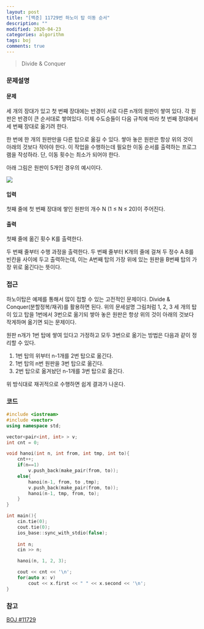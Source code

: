 ```yaml
---
layout: post
title: "[백준] 11729번 하노이 탑 이동 순서"
description: ""
modified: 2020-04-23
categories: algorithm
tags: boj
comments: true
---
```


> Divide & Conquer

### 문제설명

#### 문제
세 개의 장대가 있고 첫 번째 장대에는 반경이 서로 다른 n개의 원판이 쌓여 있다. 각 원판은 반경이 큰 순서대로 쌓여있다. 이제 수도승들이 다음 규칙에 따라 첫 번째 장대에서 세 번째 장대로 옮기려 한다.

한 번에 한 개의 원판만을 다른 탑으로 옮길 수 있다.
쌓아 놓은 원판은 항상 위의 것이 아래의 것보다 작아야 한다.
이 작업을 수행하는데 필요한 이동 순서를 출력하는 프로그램을 작성하라. 단, 이동 횟수는 최소가 되어야 한다.

아래 그림은 원판이 5개인 경우의 예시이다.

<img src="https://www.dropbox.com/s/jut3ptwnlz4hiet/11729_hanoi.png?dl=1">

#### 입력
첫째 줄에 첫 번째 장대에 쌓인 원판의 개수 N (1 ≤ N ≤ 20)이 주어진다.

#### 출력
첫째 줄에 옮긴 횟수 K를 출력한다.

두 번째 줄부터 수행 과정을 출력한다. 두 번째 줄부터 K개의 줄에 걸쳐 두 정수 A B를 빈칸을 사이에 두고 출력하는데, 이는 A번째 탑의 가장 위에 있는 원판을 B번째 탑의 가장 위로 옮긴다는 뜻이다.

### 접근
하노이탑은 예제를 통해서 많이 접할 수 있는 고전적인 문제이다. Divide & Conquer(분할정복/재귀)를 활용하면 된다. 위의 문세설명 그림처럼 1, 2, 3 세 개의 탑이 있고 탑을 1번에서 3번으로 옮기되 쌓아 놓은 원판은 항상 위의 것이 아래의 것보다 작게하며 옮기면 되는 문제이다.

원판 n개가 1번 탑에 쌓여 있다고 가정하고 모두 3번으로 옮기는 방법은 다음과 같이 정리할 수 있다.
1. 1번 탑의 위부터 n-1개를 2번 탑으로 옮긴다.
2. 1번 탑의 n번 원판을 3번 탑으로 옮긴다.
3. 2번 탑으로 옮겨놨던 n-1개를 3번 탑으로 옮긴다.

위 방식대로 재귀적으로 수행하면 쉽게 결과가 나온다.

### 코드
```cpp
#include <iostream>
#include <vector>
using namespace std;

vector<pair<int, int> > v;
int cnt = 0;

void hanoi(int n, int from, int tmp, int to){
    cnt++;
    if(n==1)
        v.push_back(make_pair(from, to));
    else{
        hanoi(n-1, from, to ,tmp);
        v.push_back(make_pair(from, to));
        hanoi(n-1, tmp, from, to);
    }
}

int main(){
    cin.tie(0);
    cout.tie(0);
    ios_base::sync_with_stdio(false);
    
    int n;
    cin >> n;

    hanoi(n, 1, 2, 3);

    cout << cnt << '\n';
    for(auto x: v)
        cout << x.first << " " << x.second << '\n';
}
```

### 참고
[BOJ #11729](https://www.acmicpc.net/problem/11729)  